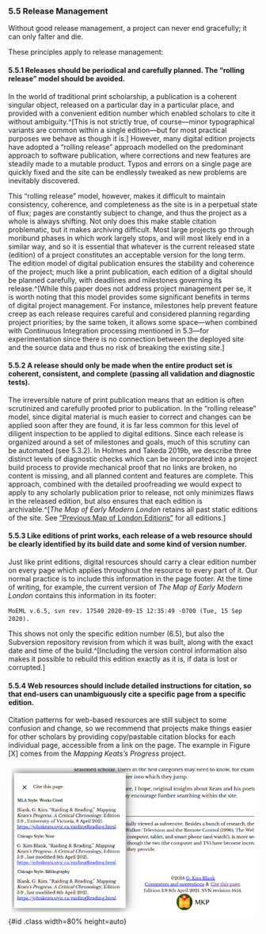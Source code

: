 
### 5.5 Release Management 

Without good release management, a project can never end gracefully; it can only falter and die. 

These principles apply to release management:

#### 5.5.1 Releases should be periodical and carefully planned. The “rolling release” model should be avoided.

In the world of traditional print scholarship, a publication is a coherent singular object, released on a particular day in a particular place, and provided with a convenient edition number which enabled scholars to cite it without ambiguity.^[This is not strictly true, of course—minor typographical variants are common within a single edition—but for most practical purposes we behave as though it is.] However, many digital edition projects have adopted a “rolling release” approach modelled on the predominant approach to software publication, where corrections and new features are steadily made to a mutable product. Typos and errors on a single page are quickly fixed and the site can be endlessly tweaked as new problems are inevitably discovered. 

This “rolling release” model, however, makes it difficult to maintain consistency, coherence, and completeness as the site is in a perpetual state of flux; pages are constantly subject to change, and thus the project as a whole is always shifting. Not only does this make stable citation problematic, but it makes archiving difficult. Most large projects go through moribund phases in which work largely stops, and will most likely end in a similar way, and so it is essential that whatever is the current released state (edition) of a project constitutes an acceptable version for the long term. The edition model of digital publication ensures the stability and coherence of the project; much like a print publication, each edition of a digital should be planned carefully, with deadlines and milestones governing its release.^[While this paper does not address project management per se, it is worth noting that this model provides some significant benefits in terms of digital project management. For instance, milestones help prevent feature creep as each release requires careful and considered planning regarding project priorities; by the same token, it allows some space—when combined with Continuous Integration processing mentioned in 5.3—for experimentation since there is no connection between the deployed site and the source data and thus no risk of breaking the existing site.]

#### 5.5.2 A release should only be made when the entire product set is coherent, consistent, and complete (passing all validation and diagnostic tests).

The irreversible nature of print publication means that an edition is often scrutinized and carefully proofed prior to publication. In the “rolling release” model, since digital material is much easier to correct and changes can be applied soon after they are found, it is far less common for this level of diligent inspection to be applied to digital editions. Since each release is organized around a set of milestones and goals, much of this scrutiny can be automated (see 5.3.2).  In Holmes and Takeda 2019b, we describe three distinct levels of diagnostic checks which can be incorporated into a project build process to provide mechanical proof that no links are broken, no content is missing, and all planned content and features are complete. This approach, combined with the detailed proofreading we would expect to apply to any scholarly publication prior to release, not only minimizes flaws in the released edition, but also ensures that each edition is archivable.^[*The Map of Early Modern London* retains all past static editions of the site. See [“Previous Map of London Editions”](https://mapoflondon.uvic.ca/edition/)  for all editions.]

#### 5.5.3 Like editions of print works, each release of a web resource should be clearly identified by its build date and some kind of version number.

Just like print editions, digital resources should carry a clear edition number on every page which applies throughout the resource to every part of it. Our normal practice is to include this information in the page footer. At the time of writing, for example, the current version of *The Map of Early Modern London* contains this information in its footer:

    MoEML v.6.5, svn rev. 17540 2020-09-15 12:35:49 -0700 (Tue, 15 Sep 2020). 

This shows not only the specific edition number (6.5), but also the Subversion repository revision from which it was built, along with the exact date and time of the build.^[Including the version control information also makes it possible to rebuild this edition exactly as it is, if data is lost or corrupted.]

#### 5.5.4 Web resources should include detailed instructions for citation, so that end-users can unambiguously cite a specific page from a specific edition.

Citation patterns for web-based resources are still subject to some confusion and change, so we recommend that projects make things easier for other scholars by providing copy/pastable citation blocks for each individual page, accessible from a link on the page. The example in Figure [X] comes from the _Mapping Keats’s Progress_ project.

![Citation popup in _Mapping Keats’s Progress_](images/citationPopup.png){#id .class width=80% height=auto}
